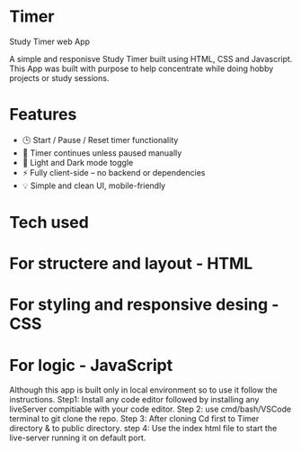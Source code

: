 # Timer
Study Timer web App

A simple and responisve Study Timer built using HTML, CSS and Javascript.
This App was built with purpose to help concentrate while doing hobby projects or study sessions.

# Features
- 🕒 Start / Pause / Reset timer functionality
- 🎯 Timer continues unless paused manually
- 🌙 Light and Dark mode toggle
- ⚡ Fully client-side – no backend or dependencies
- 💡 Simple and clean UI, mobile-friendly

# Tech used
# For structere and layout - HTML 
# For styling and responsive desing - CSS
# For logic - JavaScript

Although this app is built only in local environment so to use it follow the instructions.
Step1: Install any code editor followed by installing any liveServer compitiable with your code editor.
Step 2: use cmd/bash/VSCode terminal to git clone the repo.
Step 3: After cloning Cd first to Timer directory & to public directory.
step 4: Use the index html file to start the live-server running it on default port.

